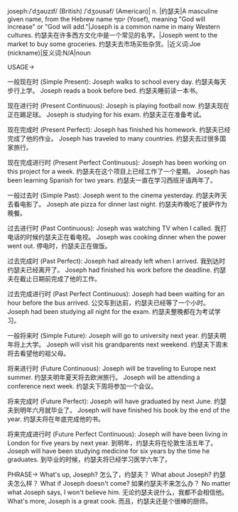 joseph:/ˈdʒəʊzɪf/ (British) /ˈdʒoʊsəf/ (American)| n. |约瑟夫|A masculine given name, from the Hebrew name יוֹסֵף (Yosef), meaning "God will increase" or "God will add."|Joseph is a common name in many Western cultures. 约瑟夫在许多西方文化中是一个常见的名字。|Joseph went to the market to buy some groceries. 约瑟夫去市场买些杂货。|近义词:Joe (nickname)|反义词:N/A|noun

USAGE->

一般现在时 (Simple Present):
Joseph walks to school every day. 约瑟夫每天步行上学。
Joseph reads a book before bed. 约瑟夫睡前读一本书。

现在进行时 (Present Continuous):
Joseph is playing football now. 约瑟夫现在正在踢足球。
Joseph is studying for his exam. 约瑟夫正在准备考试。


现在完成时 (Present Perfect):
Joseph has finished his homework. 约瑟夫已经完成了他的作业。
Joseph has traveled to many countries. 约瑟夫去过很多国家旅行。


现在完成进行时 (Present Perfect Continuous):
Joseph has been working on this project for a week. 约瑟夫在这个项目上已经工作了一个星期。
Joseph has been learning Spanish for two years. 约瑟夫一直在学习西班牙语两年了。


一般过去时 (Simple Past):
Joseph went to the cinema yesterday. 约瑟夫昨天去看电影了。
Joseph ate pizza for dinner last night. 约瑟夫昨晚吃了披萨作为晚餐。


过去进行时 (Past Continuous):
Joseph was watching TV when I called. 我打电话的时候约瑟夫正在看电视。
Joseph was cooking dinner when the power went out. 停电时，约瑟夫正在做饭。


过去完成时 (Past Perfect):
Joseph had already left when I arrived. 我到达时约瑟夫已经离开了。
Joseph had finished his work before the deadline. 约瑟夫在截止日期前完成了他的工作。


过去完成进行时 (Past Perfect Continuous):
Joseph had been waiting for an hour before the bus arrived. 公交车到达前，约瑟夫已经等了一个小时。
Joseph had been studying all night for the exam. 约瑟夫整晚都在为考试学习。


一般将来时 (Simple Future):
Joseph will go to university next year. 约瑟夫明年将上大学。
Joseph will visit his grandparents next weekend. 约瑟夫下周末将去看望他的祖父母。


将来进行时 (Future Continuous):
Joseph will be traveling to Europe next summer. 约瑟夫明年夏天将去欧洲旅行。
Joseph will be attending a conference next week. 约瑟夫下周将参加一个会议。


将来完成时 (Future Perfect):
Joseph will have graduated by next June. 约瑟夫到明年六月就毕业了。
Joseph will have finished his book by the end of the year. 约瑟夫将在年底完成他的书。


将来完成进行时 (Future Perfect Continuous):
Joseph will have been living in London for five years by next year. 到明年，约瑟夫将在伦敦生活五年了。
Joseph will have been studying medicine for six years by the time he graduates. 到毕业的时候，约瑟夫将已经学习医学六年了。


PHRASE->
What's up, Joseph?  怎么了，约瑟夫？
What about Joseph?  约瑟夫怎么样？
What if Joseph doesn't come? 如果约瑟夫不来怎么办？
No matter what Joseph says, I won't believe him. 无论约瑟夫说什么，我都不会相信他。
What's more, Joseph is a great cook. 而且，约瑟夫还是个很棒的厨师。
